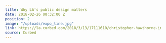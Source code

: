 ```yaml
---
title: Why LA's public design matters
date: 2018-02-26 00:32:00 Z
position: 2
image: "/uploads/expo_line.jpg"
link: https://la.curbed.com/2018/3/13/17111610/christopher-hawthorne-interview-chief-design-officer
source: Curbed
---
```


